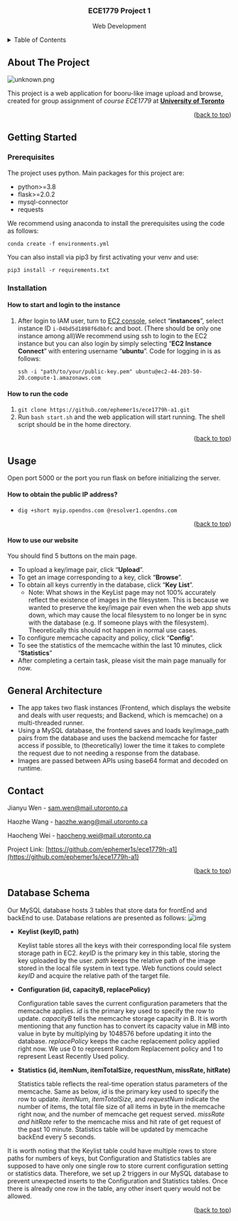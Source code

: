 <div id="top"></div>


<h3 align="center">ECE1779 Project 1</h3>

  <p align="center">
    Web Development
    <br />
  </p>
</div>



<!-- TABLE OF CONTENTS -->
<details>
  <summary>Table of Contents</summary>
  <ol>
    <li>
      <a href="#about-the-project">About The Project</a>
    </li>
    <li>
      <a href="#getting-started">Getting Started</a>
      <ul>
        <li><a href="#prerequisites">Prerequisites</a></li>
        <li><a href="#installation">Installation</a></li>
      </ul>
    </li>
    <li><a href="#usage">Usage</a></li>
    <li><a href="#contact">Contact</a></li>
  </ol>
</details>



<!-- ABOUT THE PROJECT -->
## About The Project

![unknown.png](https://imgpp.com/s1/2022/02/22/unknown.png)

This project is a web application for booru-like image upload and browse, created for group assignment of *course ECE1779* at **[University of Toronto](utoronto.ca)**

<p align="right">(<a href="#top">back to top</a>)</p>

<!-- GETTING STARTED -->

## Getting Started

### Prerequisites

The project uses python. Main packages for this project are:

* python>=3.8
* flask>=2.0.2
* mysql-connector
* requests

We recommend using anaconda to install the prerequisites using the code as follows:

`conda create -f environments.yml`

You can also install via pip3 by first activating your venv and use:

`pip3 install -r requirements.txt `



### Installation

#### **How to start and login to the instance**

1. After login to IAM user, turn to [EC2 console](https://console.aws.amazon.com/ec2/v2/home), select “**instances**”, select instance ID `i-04bd5d1898f6dbbfc` and boot. (There should be only one instance among all)We recommend using ssh to login to the EC2 instance but you can also login by simply selecting “**EC2 Instance** **Connect**” with entering username “**ubuntu**”. Code for logging in is as follows:

   ```
   ssh -i "path/to/your/public-key.pem" ubuntu@ec2-44-203-50-20.compute-1.amazonaws.com
   ```

#### How to run the code

1. `git clone https://github.com/ephemer1s/ece1779h-a1.git`
2. Run `bash start.sh` and the web application will start running. The shell script should be in the home directory.

<p align="right">(<a href="#top">back to top</a>)</p>


<!-- USAGE EXAMPLES -->
## Usage

Open port 5000 or the port you run flask on before initializing the server.

#### How to obtain the public IP address?

* `dig +short myip.opendns.com @resolver1.opendns.com`

<p align="right">(<a href="#top">back to top</a>)</p>

#### **How to use our website**

You should find 5 buttons on the main page. 

* To upload a key/image pair, click “**Upload**”.
* To get an image corresponding to a key, click “**Browse**”.
* To obtain all keys currently in the database, click “**Key** **List**”.
  * Note: What shows in the KeyList page may not 100% accurately reflect the existence of images in the filesystem. This is because we wanted to preserve the key/image pair even when the web app shuts down, which may cause the local filesystem to no longer be in sync with the database (e.g. If someone plays with the filesystem). Theoretically this should not happen in normal use cases.
* To configure memcache capacity and policy, click “**Config**”.
* To see the statistics of the memcache within the last 10 minutes, click “**Statistics**”
* After completing a certain task, please visit the main page manually for now.

<!-- General Architecture -->

## General Architecture

* The app takes two flask instances (Frontend, which displays the website and deals with user requests; and Backend, which is memcache) on a multi-threaded runner.
* Using a MySQL database, the frontend saves and loads key/image_path pairs from the database and uses the backend memcache for faster access if possible, to (theoretically) lower the time it takes to complete the request due to not needing a response from the database. 
* Images are passed between APIs using base64 format and decoded on runtime.

<!-- CONTACT -->

## Contact

Jianyu Wen - sam.wen@mail.utoronto.ca

Haozhe Wang - haozhe.wang@mail.utoronto.ca

Haocheng Wei - haocheng.wei@mail.utoronto.ca

Project Link: [https://github.com/ephemer1s/ece1779h-a1](https://github.com/ephemer1s/ece1779h-a1)

<p align="right">(<a href="#top">back to top</a>)</p>

## **Database Schema** 

Our MySQL database hosts 3 tables that store data for frontEnd and backEnd to use. Database relations are presented as follows: ![img](https://lh4.googleusercontent.com/q44tvqIHN2iBLfU0TTWdJLKWCmydQDyEbSyvh9JSjPwik3_Bzqb4ex7tEZDo5Vtg0P3m6tVgTffTIKOZPyThXI6tTyieOJMY4aa2bGGL8f860XosD3E8egJXLO2W9ZAq-OH_Kh3q)  

* **Keylist (keyID, path)**

  Keylist table stores all the keys with their corresponding local file system storage path in EC2. *keyID* is the primary key in this table, storing the key uploaded by the user. *path* keeps the relative path of the image stored in the local file system in text type. Web functions could select *keyID* and acquire the relative path of the target file.

* **Configuration (id, capacityB, replacePolicy)**

  Configuration table saves the current configuration parameters that the memcache applies. *id* is the primary key used to specify the row to update. *capacityB* tells the memcache storage capacity in B. It is worth mentioning that any function has to convert its capacity value in MB into value in byte by multiplying by 1048576 before updating it into the database. *replacePolicy* keeps the cache replacement policy applied right now. We use 0 to represent Random Replacement policy and 1 to represent Least Recently Used policy.

* **Statistics (id, itemNum, itemTotalSize, requestNum, missRate, hitRate)**

  Statistics table reflects the real-time operation status parameters of the memcache. Same as below, *id* is the primary key used to specify the row to update. *itemNum*, *itemTotalSize,* and *requestNum* indicate the number of items, the total file size of all items in byte in the memcache right now, and the number of memcache get request served. *missRate and hitRate* refer to the memcache miss and hit rate of get request of the past 10 minute. Statistics table will be updated by memcache backEnd every 5 seconds.

It is worth noting that the Keylist table could have multiple rows to store paths for numbers of keys, but Configuration and Statistics tables are supposed to have only one single row to store current configuration setting or statistics data. Therefore, we set up 2 triggers in our MySQL database to prevent unexpected inserts to the Configuration and Statistics tables. Once there is already one row in the table, any other insert query would not be allowed.


<p align="right">(<a href="#top">back to top</a>)</p>
